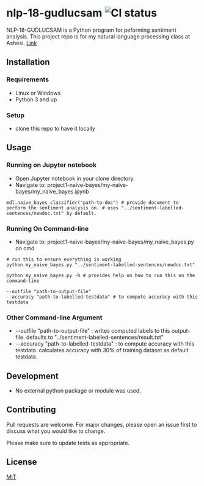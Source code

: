# nlp-18-gudlucsam ![CI status](https://img.shields.io/badge/build-passing-brightgreen.svg)

NLP-18-GUDLUCSAM is a Python program for peforming sentiment analysis. This project repo is for my natural language processing class at Ashesi. [Link](https://github.com/gudlucsam/nlp-18-gudlucsam)

## Installation

### Requirements
* Linux or Windows
* Python 3 and up

### Setup
* clone this repo to have it locally

## Usage

### Running on Jupyter notebook

* Open Jupyter notebook in your clone directory.
* Navigate to: project1-naive-bayes/my-naive-bayes/my_naive_bayes.ipynb

```
mdl.naive_bayes_classifier("path-to-doc") # provide document to perform the sentiment analysis on. # uses "../sentiment-labelled-sentences/newdoc.txt" by default.
```

### Running On Command-line

* Navigate to: project1-naive-bayes/my-naive-bayes/my_naive_bayes.py on cmd

```
# run this to ensure everything is working
python my_naive_bayes.py "../sentiment-labelled-sentences/newdoc.txt" 

python my_naive_bayes.py -h # provides help on how to run this on the command-line

--outfile "path-to-output-file"
--accuracy "path-to-labelled-testdata" # to compute accuracy with this testdata
```

### Other Command-line Argument

* --outfile "path-to-output-file" : writes computed labels to this output-file. defaults to "../sentiment-labelled-sentences/result.txt"
* --accuracy "path-to-labelled-testdata" : to compute accuracy with this testdata. calculates accuracy with 30% of training dataset as default testdata.

## Development

* No external python package or module was used.

## Contributing
Pull requests are welcome. For major changes, please open an issue first to discuss what you would like to change.

Please make sure to update tests as appropriate.

## License
[MIT](https://choosealicense.com/licenses/mit/)
